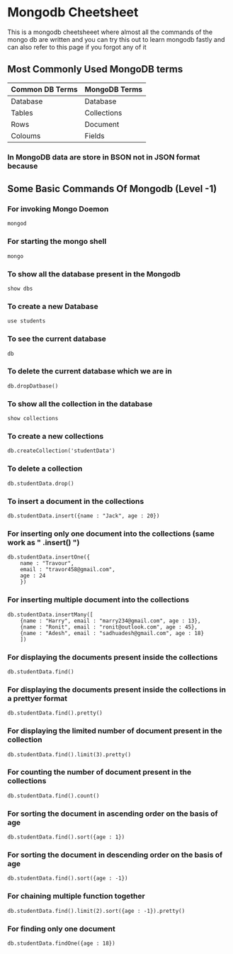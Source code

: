 
# Mongodb Cheetsheet

This is a mongodb cheetsheeet where almost all the commands of the mongo db are written and you can try this out to learn mongodb fastly and can also refer to this page if you forgot any of it

## Most Commonly Used MongoDB terms

| Common DB Terms | MongoDB Terms |
| :-------- | :------- | 
| Database | Database |
| Tables | Collections |
| Rows | Document |
| Coloums | Fields |

### In MongoDB data are store in BSON not in JSON format because 




## Some Basic Commands Of Mongodb (Level  -1)

### For invoking Mongo Doemon 
    mongod
### For starting the mongo shell 
    mongo
### To show all the database present in the Mongodb 
    show dbs
### To create a new Database
    use students
### To see the current database 
    db
### To delete the current database which we are in 
    db.dropDatbase()
### To show all the collection in the database 
    show collections
### To create a new collections
    db.createCollection('studentData')
### To delete a collection
    db.studentData.drop()
### To insert a document in the collections
    db.studentData.insert({name : "Jack", age : 20})
### For inserting only one document into the collections (same work as " .insert() ")
    db.studentData.insertOne({
        name : "Travour", 
        email : "travor458@gmail.com",
        age : 24
        })
### For inserting multiple document into the collections
    db.studentData.insertMany([
        {name : "Harry", email : "marry234@gmail.com", age : 13}, 
        {name : "Ronit", email : "ronit@outlook.com", age : 45}, 
        {name : "Adesh", email : "sadhuadesh@gmail.com", age : 18}
        ])
### For displaying the documents present inside the collections
    db.studentData.find()
### For displaying the documents present inside the collections in a prettyer format
    db.studentData.find().pretty()
### For displaying the limited number of document present in the collection
    db.studentData.find().limit(3).pretty()
### For counting the number of document present in the collections
    db.studentData.find().count()
### For sorting the document in ascending order on the basis of age
    db.studentData.find().sort({age : 1})
### For sorting the document in descending order on the basis of age
    db.studentData.find().sort({age : -1})
### For chaining multiple function together
    db.studentData.find().limit(2).sort({age : -1}).pretty()
### For finding only one document 
    db.studentData.findOne({age : 18})
